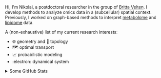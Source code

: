 Hi, I'm Nikolai, a postdoctoral researcher in the group of [Britta Velten](https://velten-group.org). I develop methods to analyze omics data in a (subcellular) spatial context. Previously, I worked on graph-based methods to interpret [metabolome](https://github.com/LipiTUM/pymantra) and [lipidome](https://github.com/LipiTUM/LINEX2_package) data.

A (non-exhaustive) list of my current research interests:
* :globe_with_meridians: geometry and :doughnut: topology
* :world_map: optimal transport
* :chart_with_upwards_trend: probabilistic modeling
* :electron: dynamical system

<details>
<summary>Some GitHub Stats</summary>

<a href="https://github.com/nklkhlr/nklkhlr">
  <img height=200 align="center" src="https://github-readme-stats.vercel.app/api?username=nklkhlr&show_icons=true&include_all_commits=true&rank_icon=github" />
</a>
<a href="https://github.com/nklkhlr/nklkhlr">
  <img height=200 align="center" src="https://github-readme-stats.vercel.app/api/top-langs/?username=nklkhlr&layout=compact&hide=jupyter+notebook,javascript,html,makefile,css&langs_count=5" />
</a>

</details>
